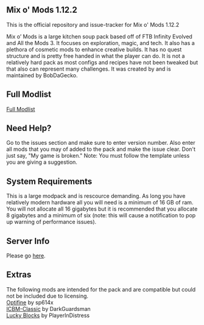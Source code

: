 ## Mix o' Mods 1.12.2
This is the official repository and issue-tracker for Mix o' Mods 1.12.2

Mix o’ Mods is a large kitchen soup pack based off of FTB Infinity Evolved and All the Mods 3. It focuses on exploration, magic, and tech. It also has a plethora of cosmetic mods to enhance creative builds. It has no quest structure and is pretty free handed in what the player can do. It is not a relatively hard pack as most configs and recipes have not been tweaked but that also can represent many challenges. It was created by and is maintained by BobDaGecko.

## Full Modlist
[Full Modlist](https://docs.google.com/spreadsheets/d/1tRUqneTiYJFufnSGGCGypk6drw9T70atX_EO47BeuM0/edit?usp=sharing)

## Need Help?
Go to the issues section and make sure to enter version number. Also enter all mods that you may of added to the pack and make the issue clear. Don't just say, "My game is broken." Note: You must follow the template unless you are giving a suggestion.

## System Requirements
This is a large modpack and is rescource demanding. As long you have relatively modern hardware all you will need is a minimum of 16 GB of ram. You will not allocate all 16 gigabytes but it is recommended that you allocate 8 gigabytes and a minimum of six (note: this will cause a notification to pop up warning of performance issues).

## Server Info
Please go [here](https://github.com/BobDaGecko/MoM-Repo/blob/master/ServerInfo.md).

## Extras

The following mods are intended for the pack and are compatible but could not be included due to licensing.  
[Optifine](https://www.optifine.net) by sp614x  
[ICBM-Classic](https://www.curseforge.com/minecraft/mc-mods/icbm-classic) by DarkGuardsman  
[Lucky Blocks](http://www.minecraftascending.com/projects/lucky_block/lucky_block.html) by PlayerInDistress  
